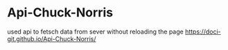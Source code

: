 # Api-Chuck-Norris
used api to fetsch data from sever without reloading the page
https://doci-git.github.io/Api-Chuck-Norris/
